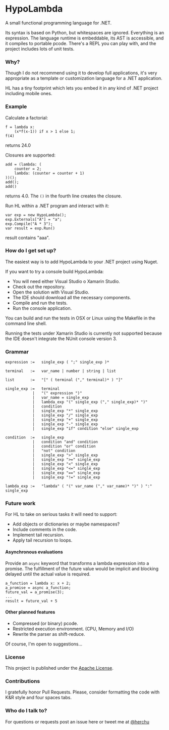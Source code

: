 # HypoLambda

A small functional programming language for .NET.

Its syntax is based on Python, but whitespaces are ignored. Everything is an expression.
The language runtime is embeddable, its AST is accessible, and it compiles to portable pcode.
There's a REPL you can play with, and the project includes lots of unit tests.


### Why?

Though I do not recommend using it to develop full applications, it's very appropriate
as a template or customization language for a .NET application.

HL has a tiny footprint which lets you embed it in any kind of .NET project
including mobile ones.


### Example

Calculate a factorial:

    f = lambda x:
        (x*f(x-1)) if x > 1 else 1;
    f(4)

returns 24.0

Closures are supported:

    add = (lambda: (
        counter = 2;
        lambda: (counter = counter + 1)
    ))();
    add();
    add()

returns 4.0. The `()` in the fourth line creates the closure.

Run HL within a .NET program and interact with it:

    var exp = new HypoLambda();
    exp.Externals["A"] = "a";
    exp.Compile("A * 3");
    var result = exp.Run()

result contains "aaa".


### How do I get set up?

The easiest way is to add HypoLambda to your .NET project
using Nuget.

If you want to try a console build HypoLambda:

* You will need either Visual Studio o Xamarin Studio.
* Check out the repository.
* Open the solution with Visual Studio.
* The IDE should download all the necessary components.
* Compile and run the tests.
* Run the console application.

You can build and run the tests in OSX or Linux using the Makefile
in the command line shell.

Running the tests under Xamarin Studio is currently not supported
because the IDE doesn't integrate the NUnit console version 3.


### Grammar

    expression :=   single_exp ( ";" single_exp )*

    terminal   :=   var_name | number | string | list

    list       :=   "[" ( terminal ("," terminal)* ) "]"

    single_exp :=   terminal
                |   "(" expression ")"
                |   var_name = single_exp
                |   lambda_exp "(" single_exp ("," single_exp)* ")"
                |   condition
                |   single_exp "*" single_exp
                |   single_exp "/" single_exp
                |   single_exp "+" single_exp
                |   single_exp "-" single_exp
                |   single_exp "if" condition "else" single_exp

    condition  :=   single_exp
                |   condition "and" condition
                |   condition "or" condition
                |   "not" condition
                |   single_exp ">" single_exp
                |   single_exp ">=" single_exp
                |   single_exp "<" single_exp
                |   single_exp "<=" single_exp
                |   single_exp "==" single_exp
                |   single_exp "!=" single_exp

    lambda_exp :=   "lambda" ( "(" var_name ("," var_name)* ")" ) ":" single_exp


### Future work

For HL to take on serious tasks it will need to support:

* Add objects or dictionaries or maybe namespaces?
* Include comments in the code.
* Implement tail recursion.
* Apply tail recursion to loops.

#### Asynchronous evaluations

Provide an `async` keyword that transforms a lambda expression
into a promise. The fulfillment of the future value would be
implicit and blocking delayed until the actual value is required.

    a_function = lambda x: x + 2;
    a_promise = async a_function;
    future_val = a_promise(3);
    ...
    result = future_val + 5

#### Other planned features

* Compressed (or binary) pcode.
* Restricted execution environment. (CPU, Memory and I/O)
* Rewrite the parser as shift-reduce.

Of course, I'm open to suggestions...


### License

This project is published under the
[Apache License](http://www.apache.org/licenses/LICENSE-2.0).

### Contributions

I gratefully honor Pull Requests.
Please, consider formatting the code with K&R style and four spaces tabs.

### Who do I talk to?

For questions or requests post an issue here or tweet me at
[@herchu](http://twitter.com/herchu)


